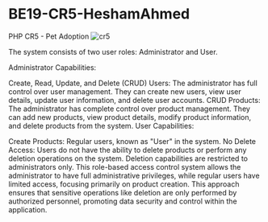 # BE19-CR5-HeshamAhmed
PHP CR5 - Pet Adoption
![cr5](https://github.com/hesham0ahmed/BE19_CR5_HeshamAhmed/assets/133360711/162ef812-e0cd-4859-ab61-1766b7eabb52)



The system consists of two user roles: Administrator and User.

Administrator Capabilities:

Create, Read, Update, and Delete (CRUD) Users: The administrator has full control over user management. They can create new users, view user details, update user information, and delete user accounts.
CRUD Products: The administrator has complete control over product management. They can add new products, view product details, modify product information, and delete products from the system.
User Capabilities:

Create Products: Regular users, known as "User" in the system.
No Delete Access: Users do not have the ability to delete products or perform any deletion operations on the system. Deletion capabilities are restricted to administrators only.
This role-based access control system allows the administrator to have full administrative privileges, while regular users have limited access, focusing primarily on product creation. This approach ensures that sensitive operations like deletion are only performed by authorized personnel, promoting data security and control within the application.
